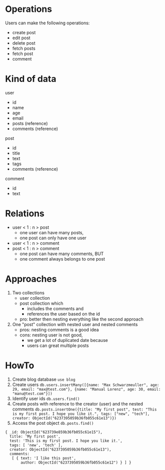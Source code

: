 # Operations

Users can make the following operations:

- create post
- edit post
- delete post
- fetch posts
- fetch post
- comment

# Kind of data

user

- id
- name
- age
- email
- posts (reference)
- comments (reference)

post

- id
- title
- text
- tags
- comments (reference)

comment

- id
- text

# Relations

- user < 1 : n > post
  - one user can have many posts,
  - one post can only have one user
- user < 1 : n > comment
- post < 1 : n > comment
  - one post can have many comments, BUT
  - one comment always belongs to one post

# Approaches

1. Two collections
   - user collection
   - post collection which
     - includes the comments and
     - references the user based on the id
   - pro: better then nesting everything like the second approach
2. One "post" collection with nested user and nested comments
   - pros: nesting comments is a good idea
   - cons: nesting user is not good,
     - we get a lot of duplicated date because
     - users can great multiple posts

# HowTo

1. Create blog database `use blog`
2. Create users `db.users.insertMany([{name: "Max Schwarzmeuller", age: 29, email: "max@test.com"}, {name: "Manual Lorenz", age: 30, email: "manu@test.com"}])`
3. Identify user ids `db.users.find()`
4. Create posts with reference to the creator (user) and the nested comments `db.posts.insertOne({title: "My first post", test: "This is my first post. I hope you like it.", tags: ["new", "tech"], creator: ObjectId("6237395059b36fb055c61e13")})`
5. Access the post object `db.posts.find()`

```bson
{ _id: ObjectId("623739e859b36fb055c61e15"),
  title: 'My first post',
  test: 'This is my first post. I hope you like it.',
  tags: [ 'new', 'tech' ],
  creator: ObjectId("6237395059b36fb055c61e13"),
  comments:
   [ { text: 'I like this post',
       author: ObjectId("6237395059b36fb055c61e12") } ] }
```
